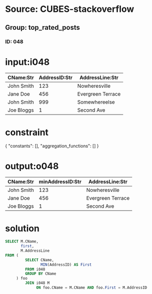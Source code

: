 # Source: CUBES-stackoverflow
## Group: top_rated_posts
### ID: 048

# input:i048

| CName:Str | AddressID:Str | AddressLine:Str |
|---|---|---|
| John Smith | 123 | Nowheresville |
| Jane Doe | 456 | Evergreen Terrace |
| John Smith | 999 | Somewhereelse |
| Joe Bloggs | 1 | Second Ave |

# constraint

{
  "constants": [],
  "aggregation_functions": []
}

# output:o048

| CName:Str | minAddressID:Str | AddressLine:Str |
|---|---|---|
| John Smith | 123 | Nowheresville |
| Jane Doe | 456 | Evergreen Terrace |
| Joe Bloggs | 1 | Second Ave |

# solution

```sql
SELECT M.CName,
       first,
       M.AddressLine
FROM (
         SELECT CName,
                MIN(AddressID) AS First
         FROM i048
         GROUP BY CName
     ) foo
         JOIN i048 M
              ON foo.CName = M.CName AND foo.First = M.AddressID

```
